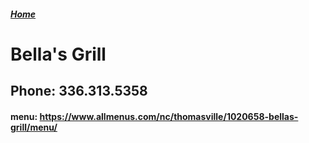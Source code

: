 ##### [Home](https://chuckbyrum2.github.io/)

# Bella's Grill
## Phone: 336.313.5358
#### menu: https://www.allmenus.com/nc/thomasville/1020658-bellas-grill/menu/ 


